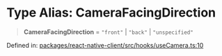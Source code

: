 # Type Alias: CameraFacingDirection

> **CameraFacingDirection** = `"front"` \| `"back"` \| `"unspecified"`

Defined in: [packages/react-native-client/src/hooks/useCamera.ts:10](https://github.com/fishjam-cloud/mobile-client-sdk/blob/b59d08631f5fbe1fa162c766a63916c14024e0d4/packages/react-native-client/src/hooks/useCamera.ts#L10)
